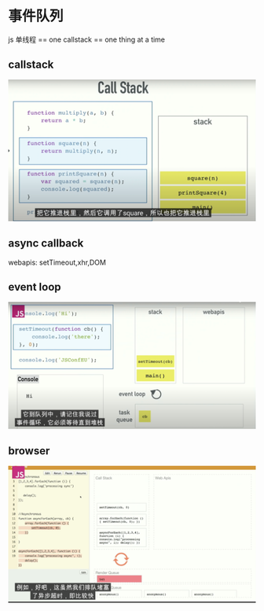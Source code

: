 # 事件队列

js 单线程 == one callstack == one thing at a time

## callstack

![call stack](./callstack.png)


## async callback
webapis: setTimeout,xhr,DOM

## event loop
 ![eventloop](./eventloop.png)


## browser

![browser](./browser.png)
